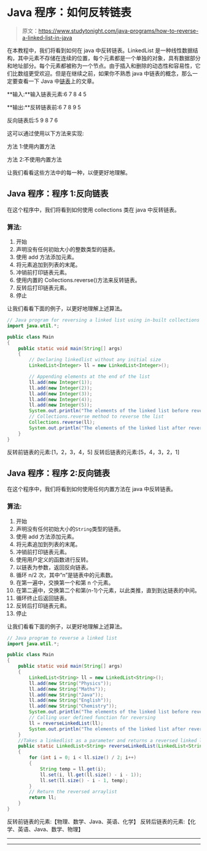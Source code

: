 # Java 程序：如何反转链表

> 原文：<https://www.studytonight.com/java-programs/how-to-reverse-a-linked-list-in-java>

在本教程中，我们将看到如何在 java 中反转链表。LinkedList 是一种线性数据结构，其中元素不存储在连续的位置，每个元素都是一个单独的对象，具有数据部分和地址部分。每个元素都被称为一个节点。由于插入和删除的动态性和容易性，它们比数组更受欢迎。但是在继续之前，如果你不熟悉 java 中链表的概念，那么一定要查看一下 Java 中[链表](https://www.studytonight.com/java/linkedlist-in-collection-framework.php)上的文章。

**输入:**输入链表元素:6 7 8 4 5

**输出:**反转链表前:6 7 8 9 5

反向链表后:5 9 8 7 6

这可以通过使用以下方法来实现:

方法 1:使用内置方法

方法 2:不使用内置方法

让我们看看这些方法中的每一种，以便更好地理解。

## Java 程序：程序 1:反向链表

在这个程序中，我们将看到如何使用 collections 类在 java 中反转链表。

### 算法:

1.  开始
2.  声明没有任何初始大小的整数类型的链表。
3.  使用 add 方法添加元素。
4.  将元素追加到列表的末尾。
5.  冲销前打印链表元素。
6.  使用内置的 Collections.reverse()方法来反转链表。
7.  反转后打印链表元素。
8.  停止

让我们看看下面的例子，以更好地理解上述算法。

```java
// Java program for reversing a linked list using in-built collections class
import java.util.*;

public class Main 
{
    public static void main(String[] args)
    {
        // Declaring linkedlist without any initial size
        LinkedList<Integer> ll = new LinkedList<Integer>();

        // Appending elements at the end of the list
        ll.add(new Integer(1));
        ll.add(new Integer(2));
        ll.add(new Integer(3));
        ll.add(new Integer(4));
        ll.add(new Integer(5));
        System.out.println("The elements of the linked list before reversing: " + ll);
        // Collections.reverse method to reverse the list
        Collections.reverse(ll);
        System.out.println("The elements of the linked list after reversing: " + ll);
    }
}
```

反转前链表的元素:[1，2，3，4，5]
反转后链表的元素:[5，4，3，2，1]

## Java 程序：程序 2:反向链表

在这个程序中，我们将看到如何使用任何内置方法在 java 中反转链表。

### 算法:

1.  开始
2.  声明没有任何初始大小的`String`类型的链表。
3.  使用 add 方法添加元素。
4.  将元素追加到列表的末尾。
5.  冲销前打印链表元素。
6.  使用用户定义的函数进行反转。
7.  以链表为参数，返回反向链表。
8.  循环 n/2 次，其中“n”是链表中的元素数。
9.  在第一遍中，交换第一个和第 n 个元素。
10.  在第二遍中，交换第二个和第(n-1)个元素，以此类推，直到到达链表的中间。
11.  循环终止后返回链表。
12.  反转后打印链表元素。
13.  停止

让我们看看下面的例子，以更好地理解上述算法。

```java
// Java program to reverse a linked list
import java.util.*;

public class Main 
{
	public static void main(String[] args)
	{
		LinkedList<String> ll = new LinkedList<String>();
		ll.add(new String("Physics"));
		ll.add(new String("Maths"));
		ll.add(new String("Java"));
		ll.add(new String("English"));
		ll.add(new String("Chemistry"));
		System.out.println("The elements of the linked list before reversing: " + ll);
		// Calling user defined function for reversing
		ll = reverseLinkedList(ll);
		System.out.println("The elements of the linked list after reversing: " + ll);
	}
	//Takes a linkedlist as a parameter and returns a reversed linked list
	public static LinkedList<String> reverseLinkedList(LinkedList<String> ll)
	{
		for (int i = 0; i < ll.size() / 2; i++) 
		{
			String temp = ll.get(i);
			ll.set(i, ll.get(ll.size() - i - 1));
			ll.set(ll.size() - i - 1, temp);
		}
		// Return the reversed arraylist
		return ll;
	}
}
```

反转前链表的元素:【物理、数学、Java、英语、化学】
反转后链表的元素:【化学、英语、Java、数学、物理】

* * *

* * *